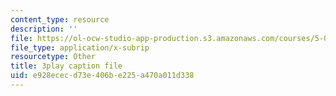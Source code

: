```yaml
---
content_type: resource
description: ''
file: https://ol-ocw-studio-app-production.s3.amazonaws.com/courses/5-08j-biological-chemistry-ii-spring-2016/e928ececd73e406be225a470a011d338_Dz8G2XoPrkM.srt
file_type: application/x-subrip
resourcetype: Other
title: 3play caption file
uid: e928ecec-d73e-406b-e225-a470a011d338
---
```

